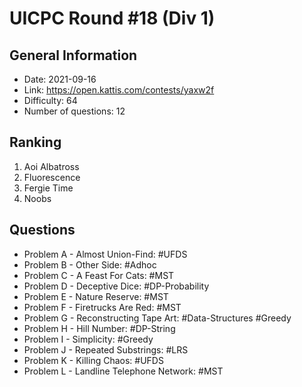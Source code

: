 # UICPC Round #18 (Div 1)
## General Information
- Date: 2021-09-16
- Link: https://open.kattis.com/contests/yaxw2f
- Difficulty: 64
- Number of questions: 12
## Ranking
1. Aoi Albatross
2. Fluorescence
3. Fergie Time
4. Noobs
## Questions
- Problem A - Almost Union-Find: #UFDS
- Problem B - Other Side: #Adhoc
- Problem C - A Feast For Cats: #MST
- Problem D - Deceptive Dice: #DP-Probability
- Problem E - Nature Reserve: #MST
- Problem F - Firetrucks Are Red: #MST
- Problem G - Reconstructing Tape Art: #Data-Structures #Greedy
- Problem H - Hill Number: #DP-String
- Problem I - Simplicity: #Greedy
- Problem J - Repeated Substrings: #LRS
- Problem K - Killing Chaos: #UFDS
- Problem L - Landline Telephone Network: #MST
